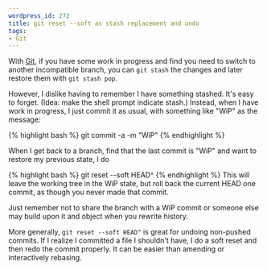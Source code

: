 ```yaml
--- 
wordpress_id: 272
title: git reset --soft as stash replacement and undo
tags: 
- Git
---
```

With <a href="http://git-scm.com/">Git</a>, if you have some work in progress and find you need to switch to another incompatible branch, you can <code>git stash</code> the changes and later restore them with <code>git stash pop</code>.

However, I dislike having to remember I have something stashed. It's easy to forget. (Idea: make the shell prompt indicate stash.) Instead, when I have work in progress, I just commit it as usual, with something like "WiP" as the message:

{% highlight bash %}
git commit -a -m "WiP"
{% endhighlight %}

When I get back to a branch, find that the last commit is "WiP" and want to restore my previous state, I do

{% highlight bash %}
git reset --soft HEAD^
{% endhighlight %}
This will leave the working tree in the WiP state, but roll back the current HEAD one commit, as though you never made that commit.

Just remember not to share the branch with a WiP commit or someone else may build upon it and object when you rewrite history.

More generally, <code>git reset --soft HEAD^</code> is great for undoing non-pushed commits. If I realize I committed a file I shouldn't have, I do a soft reset and then redo the commit properly. It can be easier than amending or interactively rebasing.
